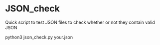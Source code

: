# JSON_check
Quick script to test JSON files to check whether or not they contain valid JSON

python3 json_check.py your.json
